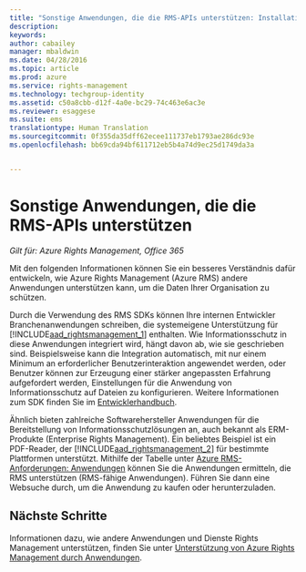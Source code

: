 ```yaml
---
title: "Sonstige Anwendungen, die die RMS-APIs unterstützen: Installation und Konfiguration | Azure RMS"
description: 
keywords: 
author: cabailey
manager: mbaldwin
ms.date: 04/28/2016
ms.topic: article
ms.prod: azure
ms.service: rights-management
ms.technology: techgroup-identity
ms.assetid: c50a8cbb-d12f-4a0e-bc29-74c463e6ac3e
ms.reviewer: esaggese
ms.suite: ems
translationtype: Human Translation
ms.sourcegitcommit: 0f355da35dff62ecee111737eb1793ae286dc93e
ms.openlocfilehash: bb69cda94bf611712eb5b4a74d9ec25d1749da3a


---
```


# Sonstige Anwendungen, die die RMS-APIs unterstützen

*Gilt für: Azure Rights Management, Office 365*

Mit den folgenden Informationen können Sie ein besseres Verständnis dafür entwickeln, wie Azure Rights Management (Azure RMS) andere Anwendungen unterstützen kann, um die Daten Ihrer Organisation zu schützen.

Durch die Verwendung des RMS SDKs können Ihre internen Entwickler Branchenanwendungen schreiben, die systemeigene Unterstützung für [!INCLUDE[aad_rightsmanagement_1](../includes/aad_rightsmanagement_1_md.md)] enthalten. Wie Informationsschutz in diese Anwendungen integriert wird, hängt davon ab, wie sie geschrieben sind. Beispielsweise kann die Integration automatisch, mit nur einem Minimum an erforderlicher Benutzerinteraktion angewendet werden, oder Benutzer können zur Erzeugung einer stärker angepassten Erfahrung aufgefordert werden, Einstellungen für die Anwendung von Informationsschutz auf Dateien zu konfigurieren. Weitere Informationen zum SDK finden Sie im [Entwicklerhandbuch](../develop/developers-guide.md).

Ähnlich bieten zahlreiche Softwarehersteller Anwendungen für die Bereitstellung von Informationsschutzlösungen an, auch bekannt als ERM-Produkte (Enterprise Rights Management). Ein beliebtes Beispiel ist ein PDF-Reader, der [!INCLUDE[aad_rightsmanagement_2](../includes/aad_rightsmanagement_2_md.md)] für bestimmte Plattformen unterstützt. Mithilfe der Tabelle unter [Azure RMS-Anforderungen: Anwendungen](../get-started/requirements-applications.md) können Sie die Anwendungen ermitteln, die RMS unterstützen (RMS-fähige Anwendungen). Führen Sie dann eine Websuche durch, um die Anwendung zu kaufen oder herunterzuladen.

## Nächste Schritte

Informationen dazu, wie andere Anwendungen und Dienste Rights Management unterstützen, finden Sie unter [Unterstützung von Azure Rights Management durch Anwendungen](applications-support.md).


<!--HONumber=Jul16_HO3-->


